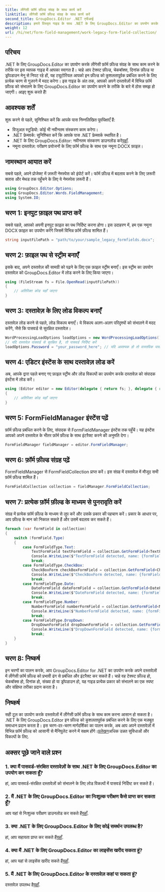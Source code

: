 ```yaml
---
title: लीगेसी फ़ॉर्म फ़ील्ड संग्रह के साथ कार्य करें
linktitle: लीगेसी फ़ॉर्म फ़ील्ड संग्रह के साथ कार्य करें
second_title: GroupDocs.Editor .NET एपीआई
description: हमारे विस्तृत गाइड के साथ .NET के लिए GroupDocs.Editor का उपयोग करके लीगेसी फ़ॉर्म फ़ील्ड को प्रबंधित करना सीखें। टेक्स्ट फ़ील्ड, चेकबॉक्स, दिनांक और बहुत कुछ संभालने के लिए बिल्कुल सही।
weight: 12
url: /hi/net/form-field-management/work-legacy-form-field-collection/
---
```

## परिचय
.NET के लिए GroupDocs.Editor का उपयोग करके लीगेसी फ़ॉर्म फ़ील्ड संग्रह के साथ काम करने के तरीके पर इस व्यापक गाइड में आपका स्वागत है। चाहे आप टेक्स्ट फ़ील्ड, चेकबॉक्स, दिनांक फ़ील्ड या ड्रॉपडाउन मेनू से निपट रहे हों, यह ट्यूटोरियल आपको इन फ़ील्ड को कुशलतापूर्वक प्रबंधित करने के लिए प्रत्येक चरण से गुज़रने में मदद करेगा। इस गाइड के अंत तक, आपको अपने दस्तावेज़ों में विभिन्न फ़ॉर्म फ़ील्ड को संभालने के लिए GroupDocs.Editor का उपयोग करने के तरीके के बारे में ठोस समझ हो जाएगी। आइए शुरू करते हैं!
## आवश्यक शर्तें
शुरू करने से पहले, सुनिश्चित करें कि आपके पास निम्नलिखित पूर्वापेक्षाएँ हैं:
- विजुअल स्टूडियो: कोई भी नवीनतम संस्करण काम करेगा।
- .NET फ्रेमवर्क: सुनिश्चित करें कि आपके पास .NET फ्रेमवर्क स्थापित है।
-  .NET के लिए GroupDocs.Editor: नवीनतम संस्करण डाउनलोड करें[यहाँ](https://releases.groupdocs.com/editor/net/).
- नमूना दस्तावेज़: परीक्षण प्रयोजनों के लिए फ़ॉर्म फ़ील्ड के साथ एक नमूना DOCX फ़ाइल।
## नामस्थान आयात करें
सबसे पहले, अपने प्रोजेक्ट में ज़रूरी नेमस्पेस को इंपोर्ट करें। फॉर्म फ़ील्ड में बदलाव करने के लिए ज़रूरी क्लास और मेथड तक पहुँचने के लिए ये नेमस्पेस ज़रूरी हैं।
```csharp
using GroupDocs.Editor.Options;
using GroupDocs.Editor.Words.FieldManagement;
using System.IO;
```
## चरण 1: इनपुट फ़ाइल पथ प्राप्त करें
सबसे पहले, आपको अपनी इनपुट फ़ाइल का पथ निर्दिष्ट करना होगा। इस उदाहरण में, हम एक नमूना DOCX फ़ाइल का उपयोग करेंगे जिसमें विभिन्न फ़ॉर्म फ़ील्ड शामिल हैं।
```csharp
string inputFilePath = "path/to/your/sample_legacy_formfields.docx";
```
## चरण 2: फ़ाइल पथ से स्ट्रीम बनाएँ
इसके बाद, अपने दस्तावेज़ की सामग्री को पढ़ने के लिए एक फ़ाइल स्ट्रीम बनाएँ। इस स्ट्रीम का उपयोग दस्तावेज़ को GroupDocs.Editor में लोड करने के लिए किया जाएगा।
```csharp
using (FileStream fs = File.OpenRead(inputFilePath))
{
    // अतिरिक्त कोड यहाँ जाएगा
}
```
## चरण 3: दस्तावेज़ के लिए लोड विकल्प बनाएँ
दस्तावेज़ लोड करने से पहले, लोड विकल्प बनाएँ। ये विकल्प अलग-अलग परिदृश्यों को संभालने में मदद करेंगे, जैसे कि पासवर्ड से सुरक्षित दस्तावेज़।
```csharp
WordProcessingLoadOptions loadOptions = new WordProcessingLoadOptions();
// यदि दस्तावेज़ पासवर्ड से सुरक्षित है, तो पासवर्ड निर्दिष्ट करें
loadOptions.Password = "your_password_here"; // यदि आवश्यक हो तो वास्तविक पासवर्ड का उपयोग करें
```
## चरण 4: एडिटर इंस्टेंस के साथ दस्तावेज़ लोड करें
अब, आपके द्वारा पहले बनाए गए फ़ाइल स्ट्रीम और लोड विकल्पों का उपयोग करके दस्तावेज़ को संपादक इंस्टेंस में लोड करें।
```csharp
using (Editor editor = new Editor(delegate { return fs; }, delegate { return loadOptions; }))
{
    // अतिरिक्त कोड यहाँ जाएगा
}
```
## चरण 5: FormFieldManager इंस्टेंस पढ़ें
फ़ॉर्म फ़ील्ड प्रबंधित करने के लिए, संपादक से FormFieldManager इंस्टेंस तक पहुँचें। यह इंस्टेंस आपको अपने दस्तावेज़ के भीतर फ़ॉर्म फ़ील्ड के साथ इंटरैक्ट करने की अनुमति देगा।
```csharp
FormFieldManager fieldManager = editor.FormFieldManager;
```
## चरण 6: फ़ॉर्म फ़ील्ड संग्रह पढ़ें
FormFieldManager से FormFieldCollection प्राप्त करें। इस संग्रह में दस्तावेज़ में मौजूद सभी फ़ॉर्म फ़ील्ड शामिल हैं।
```csharp
FormFieldCollection collection = fieldManager.FormFieldCollection;
```
## चरण 7: प्रत्येक फ़ॉर्म फ़ील्ड के माध्यम से पुनरावृति करें
संग्रह में प्रत्येक फ़ॉर्म फ़ील्ड के माध्यम से लूप करें और उसके प्रकार की पहचान करें। प्रकार के आधार पर, आप फ़ील्ड के मान को निकाल सकते हैं और उसमें बदलाव कर सकते हैं।
```csharp
foreach (var formField in collection)
{
    switch (formField.Type)
    {
        case FormFieldType.Text:
            TextFormField textFormField = collection.GetFormField<TextFormField>(formField.Name);
            Console.WriteLine($"TextFormField detected, name: {formField.Name}, value: {textFormField.Value}");
            break;
        case FormFieldType.CheckBox:
            CheckBoxForm checkBoxFormField = collection.GetFormField<CheckBoxForm>(formField.Name);
            Console.WriteLine($"CheckBoxForm detected, name: {formField.Name}, value: {checkBoxFormField.Value}");
            break;
        case FormFieldType.Date:
            DateFormField dateFormField = collection.GetFormField<DateFormField>(formField.Name);
            Console.WriteLine($"DateFormField detected, name: {formField.Name}, value: {dateFormField.Value}");
            break;
        case FormFieldType.Number:
            NumberFormField numberFormField = collection.GetFormField<NumberFormField>(formField.Name);
            Console.WriteLine($"NumberFormField detected, name: {formField.Name}, value: {numberFormField.Value}");
            break;
        case FormFieldType.DropDown:
            DropDownFormField dropDownFormField = collection.GetFormField<DropDownFormField>(formField.Name);
            Console.WriteLine($"DropDownFormField detected, name: {formField.Name}, value selected: {dropDownFormField.Value[dropDownFormField.SelectedIndex]}");
            break;
    }
}
```
## चरण 8: निष्कर्ष
इन चरणों का पालन करके, आप GroupDocs.Editor for .NET का उपयोग करके अपने दस्तावेज़ों में लीगेसी फ़ॉर्म फ़ील्ड को प्रभावी ढंग से प्रबंधित और इंटरैक्ट कर सकते हैं। चाहे वह टेक्स्ट फ़ील्ड हो, चेकबॉक्स हो, दिनांक हो, संख्या हो या ड्रॉपडाउन हो, यह गाइड प्रत्येक प्रकार को संभालने का एक स्पष्ट और संक्षिप्त तरीका प्रदान करता है।
## निष्कर्ष
 सही टूल का उपयोग करके दस्तावेज़ों में लीगेसी फ़ॉर्म फ़ील्ड के साथ काम करना आसान हो सकता है। .NET के लिए GroupDocs.Editor इन फ़ील्ड को कुशलतापूर्वक प्रबंधित करने के लिए एक मज़बूत समाधान प्रदान करता है। इस चरण-दर-चरण मार्गदर्शिका का पालन करके, अब आप अपने दस्तावेज़ों में विभिन्न फ़ॉर्म फ़ील्ड को आसानी से मैनिपुलेट करने में सक्षम होंगे।[प्रलेखन](https://tutorials.groupdocs.com/editor/net/)अधिक उन्नत सुविधाओं और विकल्पों के लिए.
## अक्सर पूछे जाने वाले प्रश्न
### 1. क्या मैं पासवर्ड-संरक्षित दस्तावेज़ों के साथ .NET के लिए GroupDocs.Editor का उपयोग कर सकता हूँ?
हां, आप पासवर्ड-संरक्षित दस्तावेज़ों को संभालने के लिए लोड विकल्पों में पासवर्ड निर्दिष्ट कर सकते हैं।
### 2. मैं .NET के लिए GroupDocs.Editor का निःशुल्क परीक्षण कैसे प्राप्त कर सकता हूँ?
 आप यहां से निःशुल्क परीक्षण डाउनलोड कर सकते हैं[यहाँ](https://releases.groupdocs.com/).
### 3. क्या .NET के लिए GroupDocs.Editor के लिए कोई समर्थन उपलब्ध है?
 हां, आप सहायता प्राप्त कर सकते हैं[यहाँ](https://forum.groupdocs.com/c/editor/20).
### 4. क्या मैं .NET के लिए GroupDocs.Editor का लाइसेंस खरीद सकता हूं?
 हां, आप यहां से लाइसेंस खरीद सकते हैं[यहाँ](https://purchase.groupdocs.com/buy).
### 5. मैं .NET के लिए GroupDocs.Editor के दस्तावेज़ कहां पा सकता हूं?
दस्तावेज़ उपलब्ध है[यहाँ](https://tutorials.groupdocs.com/editor/net/).